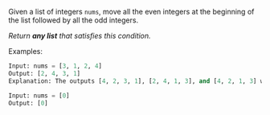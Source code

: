 Given a list of integers `nums`, move all the even integers at the beginning of the list followed by all the odd integers.

_Return **any list** that satisfies this condition._

Examples:
```python
Input: nums = [3, 1, 2, 4]
Output: [2, 4, 3, 1]
Explanation: The outputs [4, 2, 3, 1], [2, 4, 1, 3], and [4, 2, 1, 3] would also be accepted.

Input: nums = [0]
Output: [0]
```